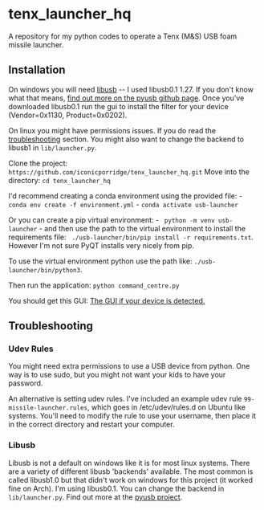 # tenx_launcher_hq
A repository for my python codes to operate a Tenx (M&amp;S) USB foam missile launcher.

## Installation
On windows you will need [libusb](https://github.com/mcuee/libusb-win32/releases) -- I used libusb0.1 1.27. If you don't know what that means, [find out more on the pyusb github page](https://github.com/pyusb/pyusb). Once you've downloaded libusb0.1 run the gui to install the filter for your device (Vendor=0x1130, Product=0x0202).

On linux you might have permissions issues. If you do read the [troubleshooting](#troubleshooting) section. You might also want to change the backend to libusb1 in `lib/launcher.py`.

Clone the project: `https://github.com/iconicporridge/tenx_launcher_hq.git`
Move into the directory: `cd tenx_launcher_hq`

I'd recommend creating a conda environment using the provided file:
    - `conda env create -f environment.yml`
    - `conda activate usb-launcher`

Or you can create a pip virtual environment:
    - ` python -m venv usb-launcher`
    - and then use the path to the virtual environment to install the requirements file: ` ./usb-launcher/bin/pip install -r requirements.txt`.
However I'm not sure PyQT installs very nicely from pip.

To use the virtual environment python use the path like: `./usb-launcher/bin/python3`.

Then run the application: `python command_centre.py`

 You should get this GUI: [The GUI if your device is detected.](./images/gui.png)

## Troubleshooting
### Udev Rules
You might need extra permissions to use a USB device from python. One way is to use sudo, but you might not want your kids to have your password.

An alternative is setting udev rules. I've included an example udev rule `99-missile-launcher.rules`, which goes in /etc/udev/rules.d on Ubuntu like systems. You'll need to modify the rule to use your username, then place it in the correct directory and restart your computer.

### Libusb
Libusb is not a default on windows like it is for most linux systems. There are a variety of different libusb 'backends' available. The most common is called libusb1.0 but that didn't work on windows for this project (it worked fine on Arch). I'm using libusb0.1. You can change the backend in `lib/launcher.py`. Find out more at the [pyusb project](https://github.com/pyusb/pyusb).




